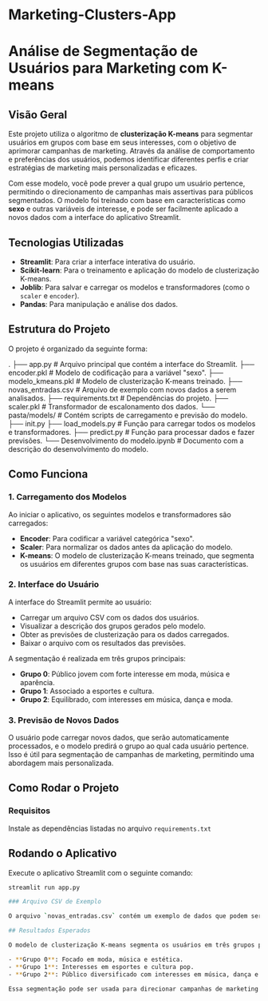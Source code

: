 # Marketing-Clusters-App

# Análise de Segmentação de Usuários para Marketing com K-means

## Visão Geral

Este projeto utiliza o algoritmo de **clusterização K-means** para segmentar usuários em grupos com base em seus interesses, com o objetivo de aprimorar campanhas de marketing. Através da análise de comportamento e preferências dos usuários, podemos identificar diferentes perfis e criar estratégias de marketing mais personalizadas e eficazes.

Com esse modelo, você pode prever a qual grupo um usuário pertence, permitindo o direcionamento de campanhas mais assertivas para públicos segmentados. O modelo foi treinado com base em características como **sexo** e outras variáveis de interesse, e pode ser facilmente aplicado a novos dados com a interface do aplicativo Streamlit.

## Tecnologias Utilizadas

- **Streamlit**: Para criar a interface interativa do usuário.
- **Scikit-learn**: Para o treinamento e aplicação do modelo de clusterização K-means.
- **Joblib**: Para salvar e carregar os modelos e transformadores (como o `scaler` e `encoder`).
- **Pandas**: Para manipulação e análise dos dados.

## Estrutura do Projeto

O projeto é organizado da seguinte forma:

.
├── app.py # Arquivo principal que contém a interface do Streamlit.
├── encoder.pkl # Modelo de codificação para a variável "sexo".
├── modelo_kmeans.pkl # Modelo de clusterização K-means treinado.
├── novas_entradas.csv # Arquivo de exemplo com novos dados a serem analisados.
├── requirements.txt # Dependências do projeto.
├── scaler.pkl # Transformador de escalonamento dos dados.
└── pasta/models/ # Contém scripts de carregamento e previsão do modelo.
├── init.py
├── load_models.py # Função para carregar todos os modelos e transformadores.
├── predict.py # Função para processar dados e fazer previsões.
└── Desenvolvimento do modelo.ipynb # Documento com a descrição do desenvolvimento do modelo.


## Como Funciona

### 1. Carregamento dos Modelos

Ao iniciar o aplicativo, os seguintes modelos e transformadores são carregados:

- **Encoder**: Para codificar a variável categórica "sexo".
- **Scaler**: Para normalizar os dados antes da aplicação do modelo.
- **K-means**: O modelo de clusterização K-means treinado, que segmenta os usuários em diferentes grupos com base nas suas características.

### 2. Interface do Usuário

A interface do Streamlit permite ao usuário:

- Carregar um arquivo CSV com os dados dos usuários.
- Visualizar a descrição dos grupos gerados pelo modelo.
- Obter as previsões de clusterização para os dados carregados.
- Baixar o arquivo com os resultados das previsões.

A segmentação é realizada em três grupos principais:

- **Grupo 0**: Público jovem com forte interesse em moda, música e aparência.
- **Grupo 1**: Associado a esportes e cultura.
- **Grupo 2**: Equilibrado, com interesses em música, dança e moda.

### 3. Previsão de Novos Dados

O usuário pode carregar novos dados, que serão automaticamente processados, e o modelo predirá o grupo ao qual cada usuário pertence. Isso é útil para segmentação de campanhas de marketing, permitindo uma abordagem mais personalizada.

## Como Rodar o Projeto

### Requisitos

Instale as dependências listadas no arquivo `requirements.txt`

## Rodando o Aplicativo

Execute o aplicativo Streamlit com o seguinte comando:

```bash
streamlit run app.py

### Arquivo CSV de Exemplo

O arquivo `novas_entradas.csv` contém um exemplo de dados que podem ser carregados para testar o modelo. O arquivo deve ter, pelo menos, a coluna **sexo** (para codificação) e as demais variáveis necessárias para o modelo de clusterização

## Resultados Esperados

O modelo de clusterização K-means segmenta os usuários em três grupos principais, com base nos seguintes interesses:

- **Grupo 0**: Focado em moda, música e estética.
- **Grupo 1**: Interesses em esportes e cultura pop.
- **Grupo 2**: Público diversificado com interesses em música, dança e estilo.

Essa segmentação pode ser usada para direcionar campanhas de marketing mais eficazes, criando anúncios personalizados e focados no comportamento e preferências de cada grupo.

